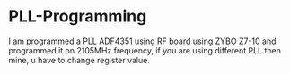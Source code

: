 # PLL-Programming
I am programmed a PLL ADF4351 using RF board using ZYBO Z7-10 and programmed it on 2105MHz frequency, if you are using different PLL then mine, u have to change register value. 
